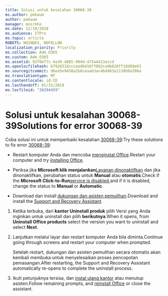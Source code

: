 ```yaml
---
title: Solusi untuk kesalahan 30068-39
ms.author: pebaum
author: pebaum
manager: mnirkhe
ms.date: 12/19/2018
ms.audience: ITPro
ms.topic: article
ROBOTS: NOINDEX, NOFOLLOW
localization_priority: Priority
ms.collection: Adm_O365
ms.custom: Adm_O365
ms.assetid: 92f0ef7c-4a39-4885-994d-473a4d13accd
ms.openlocfilehash: 6792651dcccead6416ff882ca9b628ff10d09e63
ms.sourcegitcommit: d6ea5e9458a2b8ceaab3ac4bd483e1130b9a398a
ms.translationtype: MT
ms.contentlocale: id-ID
ms.lasthandoff: 01/15/2019
ms.locfileid: "28294459"
---
```

# <a name="solutions-for-error-30068-39"></a><span data-ttu-id="ccfc9-102">Solusi untuk kesalahan 30068-39</span><span class="sxs-lookup"><span data-stu-id="ccfc9-102">Solutions for error 30068-39</span></span>

<span data-ttu-id="ccfc9-103">Coba solusi ini untuk memperbaiki kesalahan [30068-39](https://support.office.com/article/963ca3e4-217a-4c16-9c02-ff946548357b?wt.mc_id=Alchemy_ClientDIA):</span><span class="sxs-lookup"><span data-stu-id="ccfc9-103">Try these solutions to fix error [30068-39](https://support.office.com/article/963ca3e4-217a-4c16-9c02-ff946548357b?wt.mc_id=Alchemy_ClientDIA):</span></span>
  
- <span data-ttu-id="ccfc9-104">Restart komputer Anda dan mencoba [menginstal Office](https://portal.office.com/OLS/MySoftware.aspx).</span><span class="sxs-lookup"><span data-stu-id="ccfc9-104">Restart your computer and try [installing Office](https://portal.office.com/OLS/MySoftware.aspx).</span></span>
    
- <span data-ttu-id="ccfc9-105">Periksa jika **Microsoft klik menjalankan**[Layanan dinonaktifkan](https://support.office.com/article/963ca3e4-217a-4c16-9c02-ff946548357b?wt.mc_id=Alchemy_ClientDIA) dan jika dinonaktifkan, perubahan status untuk **Manual** atau **otomatis**.</span><span class="sxs-lookup"><span data-stu-id="ccfc9-105">Check if the **Microsoft Click-to-Run**[service is disabled ](https://support.office.com/article/963ca3e4-217a-4c16-9c02-ff946548357b?wt.mc_id=Alchemy_ClientDIA) and if it is disabled, change the status to **Manual** or **Automatic**.</span></span>
    
- <span data-ttu-id="ccfc9-106">Download dan install [dukungan dan asisten pemulihan](https://aka.ms/SARA-OfficeUninstall-Alchemy).</span><span class="sxs-lookup"><span data-stu-id="ccfc9-106">Download and install the [Support and Recovery Assistant](https://aka.ms/SARA-OfficeUninstall-Alchemy).</span></span>
    
1. <span data-ttu-id="ccfc9-107">Ketika terbuka, dari **kantor Uninstall produk** pilih Versi yang Anda inginkan untuk uninstall dan pilih **berikutnya**.</span><span class="sxs-lookup"><span data-stu-id="ccfc9-107">When it opens, from **Uninstall Office products** select the version you want to uninstall and select **Next**.</span></span> 
    
2. <span data-ttu-id="ccfc9-108">Lanjutkan melalui layar dan restart komputer Anda bila diminta.</span><span class="sxs-lookup"><span data-stu-id="ccfc9-108">Continue going through screens and restart your computer when prompted.</span></span>
    
    <span data-ttu-id="ccfc9-109">Setelah restart, dukungan dan asisten pemulihan secara otomatis akan kembali membuka untuk menyelesaikan proses pencopotan pemasangan.</span><span class="sxs-lookup"><span data-stu-id="ccfc9-109">After restarting, the Support and Recovery Assistant automatically re-opens to complete the uninstall process.</span></span>
    
3. <span data-ttu-id="ccfc9-110">Ikuti petunjuknya tersisa, dan [instal ulang kantor](https://portal.office.com/OLS/MySoftware.aspx) atau menutup asisten.</span><span class="sxs-lookup"><span data-stu-id="ccfc9-110">Follow remaining prompts, and [reinstall Office](https://portal.office.com/OLS/MySoftware.aspx) or close the assistant.</span></span> 
    

